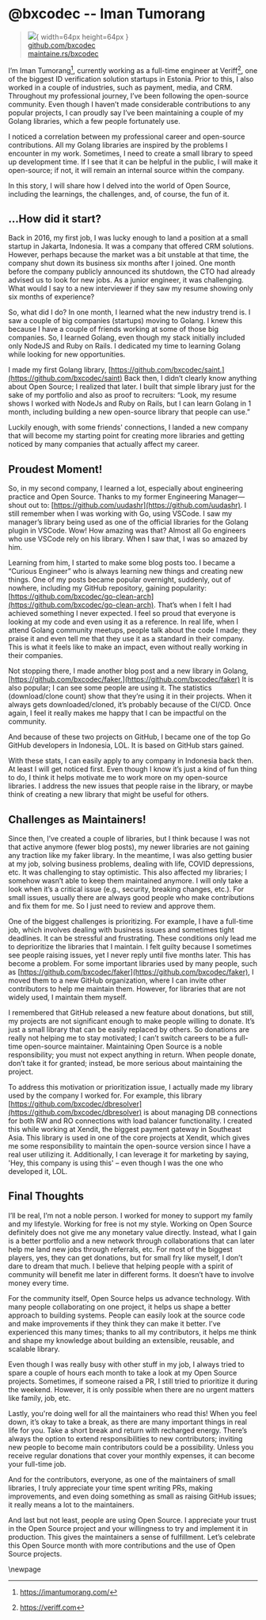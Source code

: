 # @bxcodec -- Iman Tumorang

> ![](https://github.com/bxcodec.png){ width=64px height=64px }  
> [github.com/bxcodec](https://github.com/bxcodec)  
> [maintaine.rs/bxcodec](https://maintaine.rs/bxcodec)

I’m Iman Tumorang[^348], currently working as a full-time engineer at Veriff[^349], one of the biggest ID verification solution startups in Estonia. Prior to this, I also worked in a couple of industries, such as payment, media, and CRM. Throughout my professional journey, I’ve been following the open-source community. Even though I haven’t made considerable contributions to any popular projects, I can proudly say I’ve been maintaining a couple of my Golang libraries, which a few people fortunately use.

I noticed a correlation between my professional career and open-source contributions. All my Golang libraries are inspired by the problems I encounter in my work. Sometimes, I need to create a small library to speed up development time. If I see that it can be helpful in the public, I will make it open-source; if not, it will remain an internal source within the company.

In this story, I will share how I delved into the world of Open Source, including the learnings, the challenges, and, of course, the fun of it.

## **...How did it start?**

Back in 2016, my first job, I was lucky enough to land a position at a small startup in Jakarta, Indonesia. It was a company that offered CRM solutions. However, perhaps because the market was a bit unstable at that time, the company shut down its business six months after I joined. One month before the company publicly announced its shutdown, the CTO had already advised us to look for new jobs. As a junior engineer, it was challenging. What would I say to a new interviewer if they saw my resume showing only six months of experience?

So, what did I do? In one month, I learned what the new industry trend is. I saw a couple of big companies (startups) moving to Golang. I knew this because I have a couple of friends working at some of those big companies. So, I learned Golang, even though my stack initially included only NodeJS and Ruby on Rails. I dedicated my time to learning Golang while looking for new opportunities.

I made my first Golang library, [https://github.com/bxcodec/saint.](https://github.com/bxcodec/saint) Back then, I didn’t clearly know anything about Open Source; I realized that later. I built that simple library just for the sake of my portfolio and also as proof to recruiters: “Look, my resume shows I worked with NodeJs and Ruby on Rails, but I can learn Golang in 1 month, including building a new open-source library that people can use.”

Luckily enough, with some friends' connections, I landed a new company that will become my starting point for creating more libraries and getting noticed by many companies that actually affect my career.

## **Proudest Moment\!**

So, in my second company, I learned a lot, especially about engineering practice and Open Source. Thanks to my former Engineering Manager—shout out to: [https://github.com/uudashr](https://github.com/uudashr). I still remember when I was working with Go, using VSCode. I saw my manager’s library being used as one of the official libraries for the Golang plugin in VSCode. Wow\! How amazing was that? Almost all Go engineers who use VSCode rely on his library. When I saw that, I was so amazed by him.

Learning from him, I started to make some blog posts too. I became a “Curious Engineer” who is always learning new things and creating new things. One of my posts became popular overnight, suddenly, out of nowhere, including my GitHub repository, gaining popularity: [https://github.com/bxcodec/go-clean-arch](https://github.com/bxcodec/go-clean-arch). That’s when I felt I had achieved something I never expected. I feel so proud that everyone is looking at my code and even using it as a reference. In real life, when I attend Golang community meetups, people talk about the code I made; they praise it and even tell me that they use it as a standard in their company. This is what it feels like to make an impact, even without really working in their companies.

Not stopping there, I made another blog post and a new library in Golang, [https://github.com/bxcodec/faker.](https://github.com/bxcodec/faker) It is also popular; I can see some people are using it. The statistics (download/clone count) show that they’re using it in their projects. When it always gets downloaded/cloned, it’s probably because of the CI/CD. Once again, I feel it really makes me happy that I can be impactful on the community.

And because of these two projects on GitHub, I became one of the top Go GitHub developers in Indonesia, LOL. It is based on GitHub stars gained.

With these stats, I can easily apply to any company in Indonesia back then. At least I will get noticed first. Even though I know it’s just a kind of fun thing to do, I think it helps motivate me to work more on my open-source libraries. I address the new issues that people raise in the library, or maybe think of creating a new library that might be useful for others.

## **Challenges as Maintainers\!**

Since then, I’ve created a couple of libraries, but I think because I was not that active anymore (fewer blog posts), my newer libraries are not gaining any traction like my faker library. In the meantime, I was also getting busier at my job, solving business problems, dealing with life, COVID depressions, etc. It was challenging to stay optimistic. This also affected my libraries; I somehow wasn’t able to keep them maintained anymore. I will only take a look when it’s a critical issue (e.g., security, breaking changes, etc.). For small issues, usually there are always good people who make contributions and fix them for me. So I just need to review and approve them.

One of the biggest challenges is prioritizing. For example, I have a full-time job, which involves dealing with business issues and sometimes tight deadlines. It can be stressful and frustrating. These conditions only lead me to deprioritize the libraries that I maintain. I felt guilty because I sometimes see people raising issues, yet I never reply until five months later. This has become a problem. For some important libraries used by many people, such as [https://github.com/bxcodec/faker](https://github.com/bxcodec/faker), I moved them to a new GitHub organization, where I can invite other contributors to help me maintain them. However, for libraries that are not widely used, I maintain them myself.

I remembered that GitHub released a new feature about donations, but still, my projects are not significant enough to make people willing to donate. It’s just a small library that can be easily replaced by others. So donations are really not helping me to stay motivated; I can’t switch careers to be a full-time open-source maintainer. Maintaining Open Source is a noble responsibility; you must not expect anything in return. When people donate, don’t take it for granted; instead, be more serious about maintaining the project.

To address this motivation or prioritization issue, I actually made my library used by the company I worked for. For example, this library [https://github.com/bxcodec/dbresolver](https://github.com/bxcodec/dbresolver) is about managing DB connections for both RW and RO connections with load balancer functionality. I created this while working at Xendit, the biggest payment gateway in Southeast Asia. This library is used in one of the core projects at Xendit, which gives me some responsibility to maintain the open-source version since I have a real user utilizing it. Additionally, I can leverage it for marketing by saying, 'Hey, this company is using this' – even though I was the one who developed it, LOL.

## **Final Thoughts**

I’ll be real, I’m not a noble person. I worked for money to support my family and my lifestyle. Working for free is not my style. Working on Open Source definitely does not give me any monetary value directly. Instead, what I gain is a better portfolio and a new network through collaborations that can later help me land new jobs through referrals, etc. For most of the biggest players, yes, they can get donations, but for small fry like myself, I don’t dare to dream that much. I believe that helping people with a spirit of community will benefit me later in different forms. It doesn’t have to involve money every time.

For the community itself, Open Source helps us advance technology. With many people collaborating on one project, it helps us shape a better approach to building systems. People can easily look at the source code and make improvements if they think they can make it better. I’ve experienced this many times; thanks to all my contributors, it helps me think and shape my knowledge about building an extensible, reusable, and scalable library.

Even though I was really busy with other stuff in my job, I always tried to spare a couple of hours each month to take a look at my Open Source projects. Sometimes, if someone raised a PR, I still tried to prioritize it during the weekend. However, it is only possible when there are no urgent matters like family, job, etc.

Lastly, you're doing well for all the maintainers who read this\! When you feel down, it’s okay to take a break, as there are many important things in real life for you. Take a short break and return with recharged energy. There’s always the option to extend responsibilities to new contributors; inviting new people to become main contributors could be a possibility. Unless you receive regular donations that cover your monthly expenses, it can become your full-time job.

And for the contributors, everyone, as one of the maintainers of small libraries, I truly appreciate your time spent writing PRs, making improvements, and even doing something as small as raising GitHub issues; it really means a lot to the maintainers.

And last but not least, people are using Open Source. I appreciate your trust in the Open Source project and your willingness to try and implement it in production. This gives the maintainers a sense of fulfillment. Let’s celebrate this Open Source month with more contributions and the use of Open Source projects.

\newpage


[^348]: https://imantumorang.com/
[^349]: https://veriff.com
